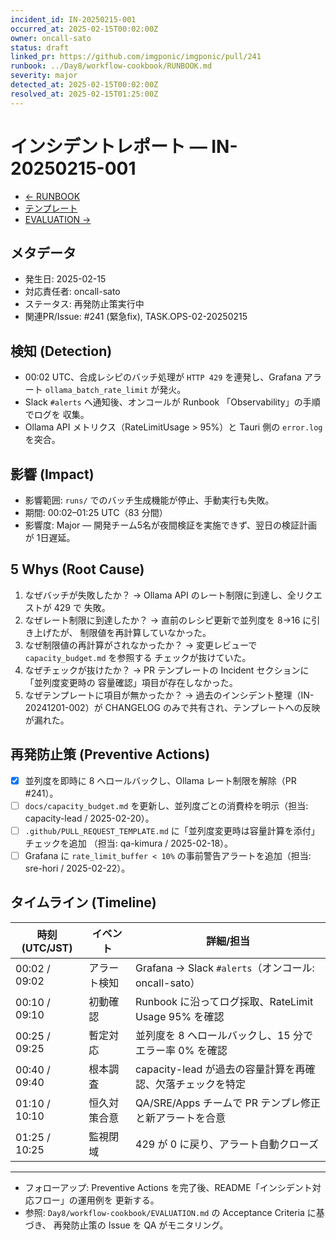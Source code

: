```yaml
---
incident_id: IN-20250215-001
occurred_at: 2025-02-15T00:02:00Z
owner: oncall-sato
status: draft
linked_pr: https://github.com/imgponic/imgponic/pull/241
runbook: ../Day8/workflow-cookbook/RUNBOOK.md
severity: major
detected_at: 2025-02-15T00:02:00Z
resolved_at: 2025-02-15T01:25:00Z
---
```


# インシデントレポート — IN-20250215-001

- [← RUNBOOK](../Day8/workflow-cookbook/RUNBOOK.md)
- [テンプレート](INCIDENT_TEMPLATE.md)
- [EVALUATION →](../Day8/workflow-cookbook/EVALUATION.md)

## メタデータ

- 発生日: 2025-02-15
- 対応責任者: oncall-sato
- ステータス: 再発防止策実行中
- 関連PR/Issue: #241 (緊急fix), TASK.OPS-02-20250215

## 検知 (Detection)

- 00:02 UTC、合成レシピのバッチ処理が `HTTP 429` を連発し、Grafana アラート
  `ollama_batch_rate_limit` が発火。
- Slack `#alerts` へ通知後、オンコールが Runbook 「Observability」の手順でログを
  収集。
- Ollama API メトリクス（RateLimitUsage > 95%）と Tauri 側の `error.log` を突合。

## 影響 (Impact)

- 影響範囲: `runs/` でのバッチ生成機能が停止、手動実行も失敗。
- 期間: 00:02–01:25 UTC（83 分間）
- 影響度: Major — 開発チーム5名が夜間検証を実施できず、翌日の検証計画が
  1日遅延。

## 5 Whys (Root Cause)

1. なぜバッチが失敗したか？ → Ollama API のレート制限に到達し、全リクエストが 429 で
   失敗。
2. なぜレート制限に到達したか？ → 直前のレシピ更新で並列度を 8→16 に引き上げたが、
   制限値を再計算していなかった。
3. なぜ制限値の再計算がされなかったか？ → 変更レビューで `capacity_budget.md` を参照する
   チェックが抜けていた。
4. なぜチェックが抜けたか？ → PR テンプレートの Incident セクションに「並列度変更時の
   容量確認」項目が存在しなかった。
5. なぜテンプレートに項目が無かったか？ → 過去のインシデント整理（IN-20241201-002）が
   CHANGELOG のみで共有され、テンプレートへの反映が漏れた。

## 再発防止策 (Preventive Actions)

- [x] 並列度を即時に 8 へロールバックし、Ollama レート制限を解除（PR #241）。
- [ ] `docs/capacity_budget.md` を更新し、並列度ごとの消費枠を明示（担当: capacity-lead /
  2025-02-20）。
- [ ] `.github/PULL_REQUEST_TEMPLATE.md` に「並列度変更時は容量計算を添付」チェックを追加
  （担当: qa-kimura / 2025-02-18）。
- [ ] Grafana に `rate_limit_buffer < 10%` の事前警告アラートを追加（担当: sre-hori /
  2025-02-22）。

## タイムライン (Timeline)

| 時刻 (UTC/JST) | イベント | 詳細/担当 |
| --- | --- | --- |
| 00:02 / 09:02 | アラート検知 | Grafana → Slack `#alerts`（オンコール: oncall-sato） |
| 00:10 / 09:10 | 初動確認 | Runbook に沿ってログ採取、RateLimit Usage 95% を確認 |
| 00:25 / 09:25 | 暫定対応 | 並列度を 8 へロールバックし、15 分でエラー率 0% を確認 |
| 00:40 / 09:40 | 根本調査 | capacity-lead が過去の容量計算を再確認、欠落チェックを特定 |
| 01:10 / 10:10 | 恒久対策合意 | QA/SRE/Apps チームで PR テンプレ修正と新アラートを合意 |
| 01:25 / 10:25 | 監視閉域 | 429 が 0 に戻り、アラート自動クローズ |

---

- フォローアップ: Preventive Actions を完了後、README「インシデント対応フロー」の運用例を
  更新する。
- 参照: `Day8/workflow-cookbook/EVALUATION.md` の Acceptance Criteria に基づき、
  再発防止策の Issue を
  QA がモニタリング。
